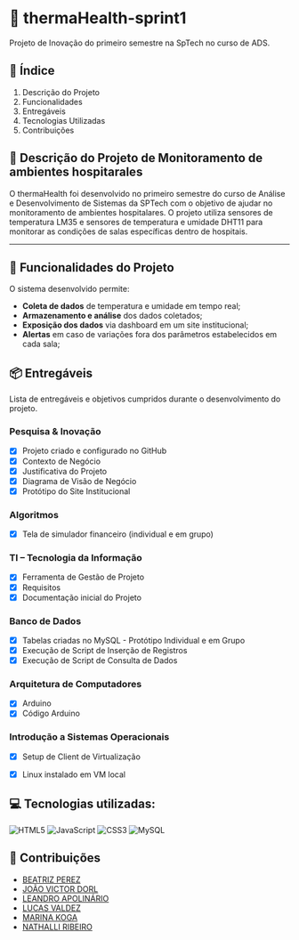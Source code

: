 # 🏥 thermaHealth-sprint1
Projeto de Inovação do primeiro semestre na SpTech no curso de ADS.

## 📝 Índice

1. Descrição do Projeto
2. Funcionalidades
3. Entregáveis
4. Tecnologias Utilizadas
5. Contribuições

## 📁 Descrição do Projeto de Monitoramento de ambientes hospitarales  

O thermaHealth foi desenvolvido no primeiro semestre do curso de Análise e Desenvolvimento de Sistemas da SPTech com o objetivo de ajudar no monitoramento de ambientes hospitalares. O projeto utiliza sensores de temperatura LM35 e sensores de temperatura e umidade DHT11 para monitorar as condições de salas específicas dentro de hospitais.

---
 
## 🔧 Funcionalidades do Projeto

O sistema desenvolvido permite:
- **Coleta de dados** de temperatura e umidade em tempo real;
- **Armazenamento e análise** dos dados coletados;
- **Exposição dos dados** via dashboard em um site institucional;
- **Alertas** em caso de variações fora dos parâmetros estabelecidos em cada sala;

## 📦 Entregáveis
Lista de entregáveis e objetivos cumpridos durante o desenvolvimento do projeto.

### Pesquisa & Inovação
- [x] Projeto criado e configurado no GitHub
- [x] Contexto de Negócio
- [x] Justificativa do Projeto
- [x] Diagrama de Visão de Negócio
- [x] Protótipo do Site Institucional

### Algoritmos
- [x] Tela de simulador financeiro (individual e em grupo)

### TI – Tecnologia da Informação
- [x] Ferramenta de Gestão de Projeto
- [x] Requisitos
- [x] Documentação inicial do Projeto

### Banco de Dados
- [x] Tabelas criadas no MySQL - Protótipo Individual e em Grupo
- [x] Execução de Script de Inserção de Registros
- [x] Execução de Script de Consulta de Dados
  
### Arquitetura de Computadores
- [x] Arduino
- [x] Código Arduino
  
### Introdução a Sistemas Operacionais
- [x] Setup de Client de Virtualização
- [x] Linux instalado em VM local


## 💻 Tecnologias utilizadas:
![HTML5](https://img.shields.io/badge/html5-%23E34F26.svg?style=for-the-badge&logo=html5&logoColor=white)
![JavaScript](https://img.shields.io/badge/javascript-%23323330.svg?style=for-the-badge&logo=javascript&logoColor=%23F7DF1E)
![CSS3](https://img.shields.io/badge/css3-%231572B6.svg?style=for-the-badge&logo=css3&logoColor=white)
![MySQL](https://img.shields.io/badge/mysql-%2300f.svg?style=for-the-badge&logo=mysql&logoColor=white)

## 🤝 Contribuições
- [BEATRIZ PEREZ](https://github.com/Bee-Pirez)
- [JOÃO VICTOR DORL](https://github.com/jvdrossi)
- [LEANDRO APOLINÁRIO](https://github.com/Leandroapolinario)
- [LUCAS VALDEZ](https://github.com/LucasACV)
- [MARINA KOGA](https://github.com/koga010)
- [NATHALLI RIBEIRO](https://github.com/nathalli99)
